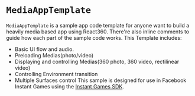 # `MediaAppTemplate`

`MediaAppTemplate` is a sample app code template for anyone want to build a heavily media
based app using React360.
There're also inline comments to guide how each part of the sample code works.
This Template includes:
- Basic UI flow and audio.
- Preloading Medias(photo/video)
- Displaying and controlling Medias(360 photo, 360 video, rectilinear video)
- Controlling Environment transition
- Multiple Surfaces control
This sample is designed for use in Facebook Instant Games using the [Instant Games SDK](https://developers.facebook.com/docs/games/instant-games).
